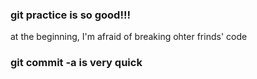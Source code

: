 ### git practice is so good!!!
at the beginning, I'm afraid of breaking ohter frinds' code
### git commit -a is very quick